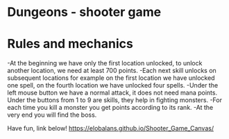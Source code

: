 ﻿# Dungeons - shooter game
 
# Rules and mechanics

-At the beginning we have only the first location unlocked, to unlock another location, we need at least 700 points. 
-Each next skill unlocks on subsequent locations for example on the first location we have unlocked one spell, on the fourth location we have unlocked four spells.
-Under the left mouse button we have a normal attack, it does not need mana points. Under the buttons from 1 to 9 are skills, they help in fighting monsters.
-For each time you kill a monster you get points according to its rank.
-At the very end you will find the boss.

Have fun, link below!
https://elobalans.github.io/Shooter_Game_Canvas/
